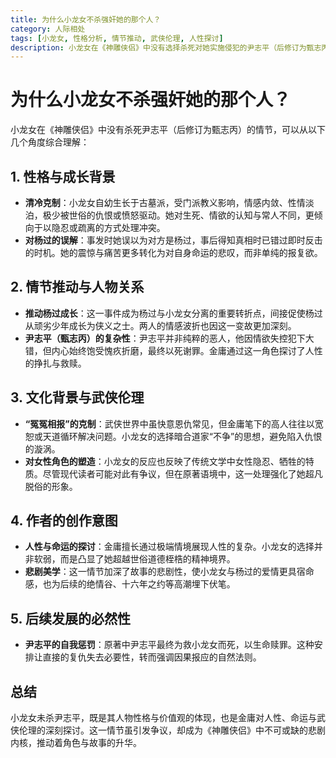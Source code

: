 ```yaml
---
title: 为什么小龙女不杀强奸她的那个人？
category: 人际相处
tags: [小龙女, 性格分析, 情节推动, 武侠伦理, 人性探讨]
description: 小龙女在《神雕侠侣》中没有选择杀死对她实施侵犯的尹志平（后修订为甄志丙），这一决定可以从她的性格、成长背景、情节发展的需要、武侠伦理以及作者的创作意图等多个角度来理解。小龙女的反应体现了她清冷克制的性格和超脱世俗的价值观，同时也推动了杨过角色的成长及故事悲剧色彩的加深。金庸通过这一情节探讨了人性的复杂性和命运的无常，强调了宽恕与自我救赎的主题。
---
```

# 为什么小龙女不杀强奸她的那个人？
小龙女在《神雕侠侣》中没有杀死尹志平（后修订为甄志丙）的情节，可以从以下几个角度综合理解：

## 1. **性格与成长背景**
   - **清冷克制**：小龙女自幼生长于古墓派，受门派教义影响，情感内敛、性情淡泊，极少被世俗的仇恨或愤怒驱动。她对生死、情欲的认知与常人不同，更倾向于以隐忍或疏离的方式处理冲突。
   - **对杨过的误解**：事发时她误以为对方是杨过，事后得知真相时已错过即时反击的时机。她的震惊与痛苦更多转化为对自身命运的悲叹，而非单纯的报复欲。

## 2. **情节推动与人物关系**
   - **推动杨过成长**：这一事件成为杨过与小龙女分离的重要转折点，间接促使杨过从顽劣少年成长为侠义之士。两人的情感波折也因这一变故更加深刻。
   - **尹志平（甄志丙）的复杂性**：尹志平并非纯粹的恶人，他因情欲失控犯下大错，但内心始终饱受愧疚折磨，最终以死谢罪。金庸通过这一角色探讨了人性的挣扎与救赎。

## 3. **文化背景与武侠伦理**
   - **“冤冤相报”的克制**：武侠世界中虽快意恩仇常见，但金庸笔下的高人往往以宽恕或天道循环解决问题。小龙女的选择暗合道家“不争”的思想，避免陷入仇恨的漩涡。
   - **对女性角色的塑造**：小龙女的反应也反映了传统文学中女性隐忍、牺牲的特质。尽管现代读者可能对此有争议，但在原著语境中，这一处理强化了她超凡脱俗的形象。

## 4. **作者的创作意图**
   - **人性与命运的探讨**：金庸擅长通过极端情境展现人性的复杂。小龙女的选择并非软弱，而是凸显了她超越世俗道德桎梏的精神境界。
   - **悲剧美学**：这一情节加深了故事的悲剧性，使小龙女与杨过的爱情更具宿命感，也为后续的绝情谷、十六年之约等高潮埋下伏笔。

## 5. **后续发展的必然性**
   - **尹志平的自我惩罚**：原著中尹志平最终为救小龙女而死，以生命赎罪。这种安排让直接的复仇失去必要性，转而强调因果报应的自然法则。

## 总结
小龙女未杀尹志平，既是其人物性格与价值观的体现，也是金庸对人性、命运与武侠伦理的深刻探讨。这一情节虽引发争议，却成为《神雕侠侣》中不可或缺的悲剧内核，推动着角色与故事的升华。